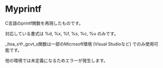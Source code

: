 # Myprintf
C言語のprintf関数を再現したものです。

対応している書式は %d, %x, %f, %s, %c, %u のみです。

_itoa_sや_gcvt_s関数は一部のMicrosoft環境 (Visual Studioなど) でのみ使用可能です。

他の環境では未定義になるためエラーが発生します。
